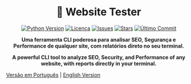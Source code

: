 <div align="center">

# 🚀 Website Tester

[![Python Version](https://img.shields.io/badge/Python-3.8+-blue?style=for-the-badge&logo=python)](https://www.python.org/)
[![Licença](https://img.shields.io/github/license/vitinnsz/Web-Analyzer?style=for-the-badge&color=green)](https://github.com/vitinnsz/Web-Analyzer/main/LICENSE)
[![Issues](https://img.shields.io/github/issues/vitinnsz/Web-Analyzer?style=for-the-badge&color=orange)](https://github.com/vitinnsz/Web-Analyzer/issues)
[![Stars](https://img.shields.io/github/stars/vitinnsz/Web-Analyzer?style=for-the-badge)](https://github.com/vitinnsz/Web-Analyzer/stargazers)
[![Último Commit](https://img.shields.io/github/last-commit/vitinnsz/Web-Analyzer?style=for-the-badge&color=blueviolet)](https://github.com/vitinnsz/Web-Analyzer/commits/main)

**Uma ferramenta CLI poderosa para analisar SEO, Segurança e Performance de qualquer site, com relatórios direto no seu terminal.**

**A powerful CLI tool to analyze SEO, Security, and Performance of any website, with reports directly in your terminal.**


</div>

[Versão em Português](./README.pt-br.md) | [English Version](./README.en-us.md)